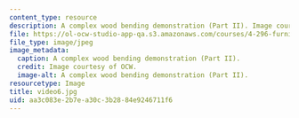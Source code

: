 ```yaml
---
content_type: resource
description: A complex wood bending demonstration (Part II). Image courtesy of OCW.
file: https://ol-ocw-studio-app-qa.s3.amazonaws.com/courses/4-296-furniture-making-spring-2005/aa3c083e2b7ea30c3b2884e9246711f6_video6.jpg
file_type: image/jpeg
image_metadata:
  caption: A complex wood bending demonstration (Part II).
  credit: Image courtesy of OCW.
  image-alt: A complex wood bending demonstration (Part II).
resourcetype: Image
title: video6.jpg
uid: aa3c083e-2b7e-a30c-3b28-84e9246711f6
---
```

